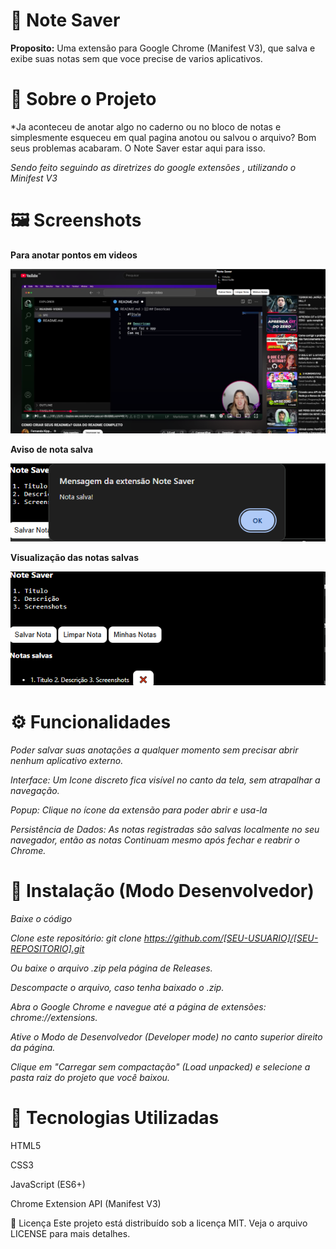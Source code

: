 # 📔 Note Saver

**Proposito:**  Uma extensão para Google Chrome (Manifest V3), que salva e exibe suas notas sem que voce precise de varios aplicativos.

# 📖 Sobre o Projeto

*Ja aconteceu de anotar algo no caderno ou no bloco de notas e simplesmente esqueceu em qual pagina anotou ou salvou o arquivo? Bom seus problemas acabaram. O Note Saver estar aqui para isso.

*Sendo feito seguindo as diretrizes do google extensões , utilizando o Minifest V3*

# 🖼️ Screenshots

**Para anotar pontos em videos**

![Screenshot 1](icons/Anotar_pontos_em_video_1.png)

**Aviso de nota salva**

![Screenshot 1](icons/Nota_Salva.png)

**Visualização das notas salvas**

![Screenshot 1](icons/Show_Notas_Salvas.png)

# ⚙️ Funcionalidades

*Poder salvar suas anotações a qualquer momento sem precisar abrir nenhum aplicativo externo.*

*Interface: Um Icone discreto fica visível no canto da tela, sem atrapalhar a navegação.*

*Popup: Clique no ícone da extensão para poder abrir e usa-la*

*Persistência de Dados: As notas registradas são salvas localmente no seu navegador, então as notas Continuam mesmo após fechar e reabrir o Chrome.*

# 📝 Instalação (Modo Desenvolvedor)

 *Baixe o código*

*Clone este repositório: git clone https://github.com/[SEU-USUARIO]/[SEU-REPOSITORIO].git*

*Ou baixe o arquivo .zip pela página de Releases.*

*Descompacte o arquivo, caso tenha baixado o .zip.*

*Abra o Google Chrome e navegue até a página de extensões: chrome://extensions.*

*Ative o Modo de Desenvolvedor (Developer mode) no canto superior direito da página.*

*Clique em "Carregar sem compactação" (Load unpacked) e selecione a pasta raiz do projeto que você baixou.*

# 📜 Tecnologias Utilizadas

HTML5

CSS3

JavaScript (ES6+)

Chrome Extension API (Manifest V3)

📄 Licença
Este projeto está distribuído sob a licença MIT. Veja o arquivo LICENSE para mais detalhes.
